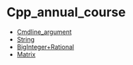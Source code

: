 # Cpp_annual_course

* [Cmdline_argument](./cmdline_arguments)
* [String](./String)
* [BigInteger+Rational](./BigInt+Rational)
* [Matrix](./Matrix)
